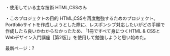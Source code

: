 ・使用している主な技術
HTML,CSSのみ

・このプロジェクトの目的
HTML,CSSを再度勉強するためのプロジェクト。
Portfolioサイトを作成しようとした際に、レスポンシブ対応したいがどの手順で作成したら良いかわからなかったため、「1冊ですべて身につくHTML & CSSとWebデザイン入門講座［第2版］」を使用して勉強しようと思い始めた。

最新ページ：?